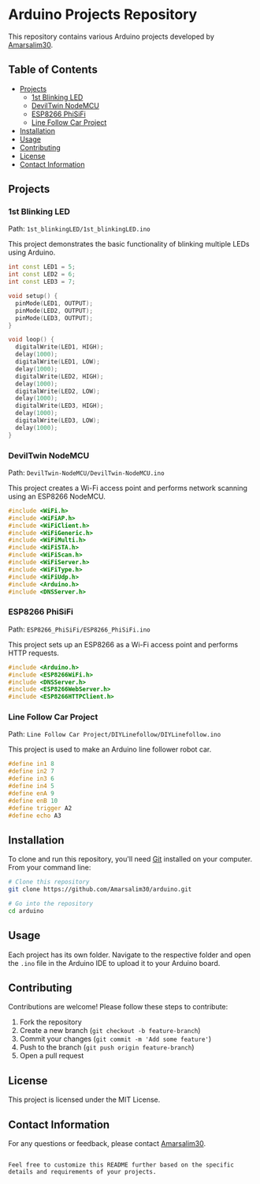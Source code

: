 # Arduino Projects Repository

This repository contains various Arduino projects developed by [Amarsalim30](https://github.com/Amarsalim30).

## Table of Contents
- [Projects](#projects)
  - [1st Blinking LED](#1st-blinking-led)
  - [DevilTwin NodeMCU](#deviltwin-nodemcu)
  - [ESP8266 PhiSiFi](#esp8266-phisifi)
  - [Line Follow Car Project](#line-follow-car-project)
- [Installation](#installation)
- [Usage](#usage)
- [Contributing](#contributing)
- [License](#license)
- [Contact Information](#contact-information)

## Projects

### 1st Blinking LED
Path: `1st_blinkingLED/1st_blinkingLED.ino`

This project demonstrates the basic functionality of blinking multiple LEDs using Arduino.

```c++
int const LED1 = 5;
int const LED2 = 6;
int const LED3 = 7;

void setup() {
  pinMode(LED1, OUTPUT);
  pinMode(LED2, OUTPUT);
  pinMode(LED3, OUTPUT);
}

void loop() {
  digitalWrite(LED1, HIGH);
  delay(1000);
  digitalWrite(LED1, LOW);
  delay(1000);
  digitalWrite(LED2, HIGH);
  delay(1000);
  digitalWrite(LED2, LOW);
  delay(1000);
  digitalWrite(LED3, HIGH);
  delay(1000);
  digitalWrite(LED3, LOW);
  delay(1000);
}
```

### DevilTwin NodeMCU
Path: `DevilTwin-NodeMCU/DevilTwin-NodeMCU.ino`

This project creates a Wi-Fi access point and performs network scanning using an ESP8266 NodeMCU.

```c++
#include <WiFi.h>
#include <WiFiAP.h>
#include <WiFiClient.h>
#include <WiFiGeneric.h>
#include <WiFiMulti.h>
#include <WiFiSTA.h>
#include <WiFiScan.h>
#include <WiFiServer.h>
#include <WiFiType.h>
#include <WiFiUdp.h>
#include <Arduino.h>
#include <DNSServer.h>
```

### ESP8266 PhiSiFi
Path: `ESP8266_PhiSiFi/ESP8266_PhiSiFi.ino`

This project sets up an ESP8266 as a Wi-Fi access point and performs HTTP requests.

```c++
#include <Arduino.h>
#include <ESP8266WiFi.h>
#include <DNSServer.h>
#include <ESP8266WebServer.h>
#include <ESP8266HTTPClient.h>
```

### Line Follow Car Project
Path: `Line Follow Car Project/DIYLinefollow/DIYLinefollow.ino`

This project is used to make an Arduino line follower robot car.

```c++
#define in1 8
#define in2 7
#define in3 6
#define in4 5
#define enA 9
#define enB 10
#define trigger A2
#define echo A3
```

## Installation

To clone and run this repository, you'll need [Git](https://git-scm.com) installed on your computer. From your command line:

```bash
# Clone this repository
git clone https://github.com/Amarsalim30/arduino.git

# Go into the repository
cd arduino
```

## Usage

Each project has its own folder. Navigate to the respective folder and open the `.ino` file in the Arduino IDE to upload it to your Arduino board.

## Contributing

Contributions are welcome! Please follow these steps to contribute:

1. Fork the repository
2. Create a new branch (`git checkout -b feature-branch`)
3. Commit your changes (`git commit -m 'Add some feature'`)
4. Push to the branch (`git push origin feature-branch`)
5. Open a pull request

## License

This project is licensed under the MIT License.

## Contact Information

For any questions or feedback, please contact [Amarsalim30](https://github.com/Amarsalim30).
```

Feel free to customize this README further based on the specific details and requirements of your projects.
